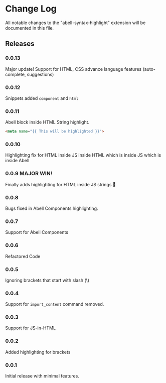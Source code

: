 # Change Log

All notable changes to the "abell-syntax-highlight" extension will be documented in this file.

## Releases

### 0.0.13
Major update! Support for HTML, CSS advance language features (auto-complete, suggestions)

### 0.0.12
Snippets added `component` and `html`

### 0.0.11
Abell block inside HTML String highlight. 
```html
<meta name="{{ This will be highlighted }}">
``` 

### 0.0.10
Highlighting fix for HTML inside JS inside HTML which is inside JS which is inside Abell

### 0.0.9 MAJOR WIN!
Finally adds highlighting for HTML inside JS strings 🎉

### 0.0.8
Bugs fixed in Abell Components highlighting.

### 0.0.7
Support for Abell Components

### 0.0.6
Refactored Code

### 0.0.5
Ignoring brackets that start with slash (\\)

### 0.0.4
Support for `import_content` command removed.

### 0.0.3

Support for JS-in-HTML

### 0.0.2

Added highlighting for brackets

### 0.0.1

Initial release with minimal features.

